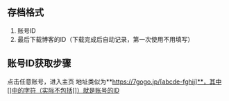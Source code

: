 ## 存档格式

1. 账号ID
2. 最后下载博客的ID（下载完成后自动记录，第一次使用不用填写）

## 账号ID获取步骤

点击任意账号，进入主页 地址类似为**https://7gogo.jp/[abcde-fghij]**，其中[]中的字符（实际不包括[]）就是账号的ID
